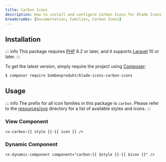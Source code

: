 ```yaml
---
title: Carbon Icons
description: How to install and configure Carbon Icons for Blade Icons.
breadcrumbs: [Documentation, Families, Carbon Icons]
---
```


## Installation

::: info
This package requires [PHP](https://www.php.net/) 8.2 or later, and it supports [Laravel](https://laravel.com/) 10 or later.
:::

To get the latest version, simply require the project using [Composer](https://getcomposer.org/):

```bash
$ composer require bombenprodukt/blade-icons-carbon-icons
```

## Usage

::: info
The prefix for all icon families in this package is `carbon`. Please refer to the [resources/svg](https://github.com/faustbrian/blade-icons-carbon-icons/tree/main/resources/svg) directory for a list of available styles and icons.
:::

### View Component

```blade
<x-carbon:{{ style }}-{{ icon }} />
```

### Dynamic Component

```blade
<x-dynamic-component component="carbon:{{ $style }}-{{ $icon }}" />
```
